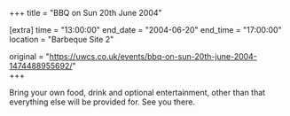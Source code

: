 +++
title = "BBQ on Sun 20th June 2004"

[extra]
time = "13:00:00"
end_date = "2004-06-20"
end_time = "17:00:00"
location = "Barbeque Site 2"

original = "https://uwcs.co.uk/events/bbq-on-sun-20th-june-2004-1474488955692/"    
+++

Bring your own food, drink and optional entertainment, other than that everything else will be provided for.  See you there.

